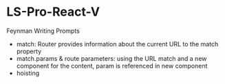 # LS-Pro-React-V
Feynman Writing Prompts
- match: Router provides information about the current URL to the match property
- match.params & route parameters: using the URL match and a new component for the content, param is referenced in new component
- hoisting 
